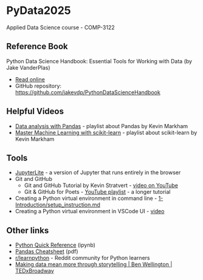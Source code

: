# PyData2025
Applied Data Science course - COMP-3122

## Reference Book
Python Data Science Handbook: Essential Tools for Working with Data (by Jake VanderPlas)  
- [Read online](https://jakevdp.github.io/PythonDataScienceHandbook/)
- GitHub repository: https://github.com/jakevdp/PythonDataScienceHandbook

## Helpful Videos
 - [Data analysis with Pandas](https://www.youtube.com/watch?v=yzIMircGU5I&list=PL5-da3qGB5ICCsgW1MxlZ0Hq8LL5U3u9y&index=1) - playlist about Pandas by Kevin Markham
 - [Master Machine Learning with scikit-learn](https://www.youtube.com/watch?v=vUSFLs8w_dg&list=PL5-da3qGB5IDEeI0D8Y4Z5KLVmHgpgA-6) - playlist about scikit-learn by Kevin Markham

## Tools
 - [JupyterLite](https://jupyterlite.github.io/demo/lab/index.html) - a version of Jupyter that runs entirely in the browser
 - Git and GitHub
   - Git and GitHub Tutorial by Kevin Stratvert - [video on YouTube](https://www.youtube.com/watch?v=tRZGeaHPoaw)
   - Git & GitHub for Poets - [YouTube playlist](https://www.youtube.com/playlist?list=PLRqwX-V7Uu6ZF9C0YMKuns9sLDzK6zoiV) - a longer tutorial
 - Creating a Python virtual environment in command line - [1-Introduction/setup_instruction.md](1-Introduction/setup_instruction.md)
 - Creating a Python virtual environment in VSCode UI - [video](https://drive.google.com/file/d/1la5G4q_cjCHWU4myUb5CH_rpaXdbKCG7/view?usp=drive_link)

## Other links
 - [Python Quick Reference](https://nbviewer.org/github/justmarkham/python-reference/blob/master/reference.ipynb) (ipynb)
 - [Pandas Cheatsheet](https://pandas.pydata.org/Pandas_Cheat_Sheet.pdf) (pdf)
 - [r/learnpython](https://www.reddit.com/r/learnpython/) - Reddit community for Python learners
 - [Making data mean more through storytelling | Ben Wellington | TEDxBroadway](https://www.youtube.com/watch?v=6xsvGYIxJok)
